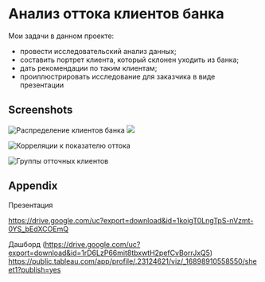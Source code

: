 
# Анализ оттока клиентов банка

Мои задачи в данном проекте:  
 - провести исследовательский анализ данных;  
 - составить портрет клиента, который склонен уходить из банка;  
 - дать рекомендации по таким клиентам;  
 - проиллюстрировать исследование для заказчика в виде презентации


## Screenshots

![Распределение клиентов банка](https://drive.google.com/uc?export=download&id=1-PgdgP4KjSG-NNmRa5HcvJUd5JF4auIV)
![](https://drive.google.com/uc?export=download&id=1bc3noLGflnAwlpP77DjMISInHJuV0X2A)

![Корреляции к показателю оттока](https://drive.google.com/uc?export=download&id=1mNBzhkbCrR54q9RespE3Sn-KnTvnO3Ih)

![Группы отточных клиентов](https://drive.google.com/uc?export=download&id=152HYsg2s0RYQEOUZyI33pVfT2hnOODeu)

## Appendix

Презентация

 https://drive.google.com/uc?export=download&id=1koigT0LngTpS-nVzmt-0YS_bEdXCOEmQ

 Дашборд
 (https://drive.google.com/uc?export=download&id=1rD6LzP66mit8tbxwtH2pefCvBorrJxQ5)
 https://public.tableau.com/app/profile/.23124621/viz/_16898910558550/sheet1?publish=yes
